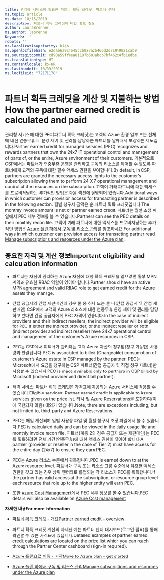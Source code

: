 ```yaml
---
title: 관리형 서비스에 필요한 파트너 획득 크레딧| 파트너 센터
ms.topic: article
ms.date: 10/15/2019
description: 파트너 획득 크레딧에 대한 중요 정보
author: LauraBrenner
ms.author: labrenne
Keywords: ''
robots: ''
ms.localizationpriority: high
ms.openlocfilehash: e2dab6a9cf645ccb027a2b466d2d71949021cab9
ms.sourcegitcommit: cd90a59ff0ea81197b603abcb7bf462c4fb1edbe
ms.translationtype: HT
ms.contentlocale: ko-KR
ms.lasthandoff: 10/09/2019
ms.locfileid: "72171178"
---
```

# <a name="how-the-partner-earned-credit-is-calculated-and-paid"></a><span data-ttu-id="fbd9d-103">파트너 획득 크레딧을 계산 및 지불하는 방법</span><span class="sxs-lookup"><span data-stu-id="fbd9d-103">How the partner earned credit is calculated and paid</span></span>

<span data-ttu-id="fbd9d-104">관리형 서비스에 대한 PEC(파트너 획득 크레딧)는 고객의 Azure 환경 일부 또는 전체에 대한 연중무휴 IT 운영 제어 및 관리를 담당하는 파트너를 알아내서 보상하는 제도입니다.</span><span class="sxs-lookup"><span data-stu-id="fbd9d-104">Partner earned credit for managed services (PEC) recognizes and rewards partners that own the 24x7 IT operational control and management of parts of, or the entire, Azure environment of their customers.</span></span> <span data-ttu-id="fbd9d-105">기본적으로 CSP에서는 파트너가 연중무휴 운영을 관리하고 구독의 리소스를 제어할 수 있도록 파트너에게 고객의 구독에 대한 필수 액세스 권한을 부여합니다.</span><span class="sxs-lookup"><span data-stu-id="fbd9d-105">By default, in CSP, partners are granted the necessary access rights to the customer’s subscription allowing them to perform 24 X 7 operational management and control of the resources on the subscription.</span></span> <span data-ttu-id="fbd9d-106">고객이 거래 파트너에 대한 액세스를 프로비저닝하는 추가적인 방법은 다음 섹션에 설명되어 있습니다.</span><span class="sxs-lookup"><span data-stu-id="fbd9d-106">Additional ways in which customer can provision access for transacting partner is described in the following section.</span></span> <span data-ttu-id="fbd9d-107">월별 청구서 금액은 순 파트너 획득 크레딧입니다.</span><span class="sxs-lookup"><span data-stu-id="fbd9d-107">The monthly invoice amount is net of partner earned credit.</span></span> <span data-ttu-id="fbd9d-108">파트너는 월별 조정 파일에서 PEC 세부 정보를 볼 수 있습니다.</span><span class="sxs-lookup"><span data-stu-id="fbd9d-108">Partners can see the PEC details on their monthly recon file.</span></span> <span data-ttu-id="fbd9d-109">고객이 거래 파트너에 대한 액세스를 프로비저닝하는 추가적인 방법은 [Azure 플랜 하에서 구독 및 리소스 관리](azure-plan-manage.md)를 참조하세요.</span><span class="sxs-lookup"><span data-stu-id="fbd9d-109">For additional ways in which customer can provision access for transacting partner read [Manage subscriptions and resources under the Azure plan](azure-plan-manage.md).</span></span>

## <a name="important-eligibility-and-calculation-information"></a><span data-ttu-id="fbd9d-110">중요한 자격 및 계산 정보</span><span class="sxs-lookup"><span data-stu-id="fbd9d-110">Important eligibility and calculation information</span></span>

- <span data-ttu-id="fbd9d-111">파트너는 자신이 관리하는 Azure 자산에 대한 획득 크레딧을 얻으려면 활성 MPN 계약과 유효한 RBAC 역할이 있어야 합니다.</span><span class="sxs-lookup"><span data-stu-id="fbd9d-111">Partner should have an active MPN agreement and valid RBAC role to get earned credit for the Azure assets they manage.</span></span> 

- <span data-ttu-id="fbd9d-112">간접 공급자와 간접 재판매인의 경우 둘 중 하나 또는 둘 다(간접 공급자 및 간접 재판매인) CSP에서 고객의 Azure 리소스에 대한 연중무휴 운영 제어 및 관리를 담당하고 있다면 간접 공급자에게 PEC 자격이 있습니다.</span><span class="sxs-lookup"><span data-stu-id="fbd9d-112">In the case of indirect providers and their indirect resellers, the indirect provider will be eligible for PEC if either the indirect provider, or the indirect reseller or both (indirect provider and indirect reseller) have 24x7 operational control and management of the customer’s Azure resources in CSP.</span></span>

- <span data-ttu-id="fbd9d-113">PEC는 CSP에서 파트너가 관리하는 고객 Azure 자산의 청구된(청구 가능한) 사용량과 연결됩니다.</span><span class="sxs-lookup"><span data-stu-id="fbd9d-113">PEC is associated to billed (Chargeable) consumption of customer’s Azure estate in CSP managed by the partner.</span></span> <span data-ttu-id="fbd9d-114">PEC는 Microsoft에서 요금을 청구하는 CSP 파트너(간접 공급자 및 직접 청구 파트너)만 사용할 수 있습니다.</span><span class="sxs-lookup"><span data-stu-id="fbd9d-114">PEC is made available only to partners in CSP billed by Microsoft (indirect provider and direct bill partner).</span></span> 

- <span data-ttu-id="fbd9d-115">적격 서비스: 파트너 획득 크레딧은 가격표에 제공되는 Azure 서비스에 적용할 수 있습니다.</span><span class="sxs-lookup"><span data-stu-id="fbd9d-115">Eligible services: Partner earned credit is applicable to Azure services given on the price list.</span></span>  <span data-ttu-id="fbd9d-116">타사 및 Azure Reservations을 포함하여(이에 국한되지 않음) 예외가 있습니다.</span><span class="sxs-lookup"><span data-stu-id="fbd9d-116">Note, there are exceptions including, but not limited to, third-party and Azure Reservations.</span></span> 

- <span data-ttu-id="fbd9d-117">PEC는 매일 계산되며 일별 사용량 파일 및 월별 청구서 조정 파일에서 볼 수 있습니다.</span><span class="sxs-lookup"><span data-stu-id="fbd9d-117">PEC is calculated daily and can be viewed in the daily usage file and monthly invoice recon file.</span></span> <span data-ttu-id="fbd9d-118">파트너(계층 2의 경우 공급자 또는 재판매인)는 PEC를 획득하려면 전체 기간(연중무휴)에 대한 액세스 권한이 있어야 합니다.</span><span class="sxs-lookup"><span data-stu-id="fbd9d-118">A partner (provider or reseller in the case of Tier 2) must have access for the entire day (24x7) to ensure they earn PEC.</span></span>  

- <span data-ttu-id="fbd9d-119">PEC는 Azure 리소스 수준에서 획득됩니다.</span><span class="sxs-lookup"><span data-stu-id="fbd9d-119">PEC is earned down to at the Azure resource level.</span></span> <span data-ttu-id="fbd9d-120">파트너가 구독 또는 리소스 그룹 수준에서 유효한 액세스 권한을 갖고 있는 경우 상위 엔터티로 롤업되는 각 리소스가 PEC를 획득합니다.</span><span class="sxs-lookup"><span data-stu-id="fbd9d-120">If the partner has valid access at the subscription, or resource group level each resource that role up to the higher entity will earn PEC.</span></span>  

- <span data-ttu-id="fbd9d-121">또한 [Azure Cost Management](https://go.microsoft.com/fwlink/?linkid=2106482)에서 PEC 세부 정보를 볼 수 있습니다.</span><span class="sxs-lookup"><span data-stu-id="fbd9d-121">PEC details will also be available on [Azure Cost management](https://go.microsoft.com/fwlink/?linkid=2106482)</span></span>

 
 <span data-ttu-id="fbd9d-122">**자세한 내용**</span><span class="sxs-lookup"><span data-stu-id="fbd9d-122">**For more information**</span></span>

- [<span data-ttu-id="fbd9d-123">파트너 획득 크레딧 - 개요</span><span class="sxs-lookup"><span data-stu-id="fbd9d-123">Partner earned credit - overview</span></span>](partner-earned-credit.md)

- <span data-ttu-id="fbd9d-124">파트너 획득 크레딧 계산의 자세한 예는 파트너 센터 대시보드(로그인 필요)를 통해 확인할 수 있는 가격표에 있습니다.</span><span class="sxs-lookup"><span data-stu-id="fbd9d-124">Detailed examples of partner earned credit calculations are located on the price list which you can reach through the Partner Center dashboard (sign-in required).</span></span>

- [<span data-ttu-id="fbd9d-125">Azure 플랜으로 이동 - 시작</span><span class="sxs-lookup"><span data-stu-id="fbd9d-125">Move to Azure plan - get started</span></span>](azure-plan-get-started.md)

- [<span data-ttu-id="fbd9d-126">Azure 플랜 하에서 구독 및 리소스 관리</span><span class="sxs-lookup"><span data-stu-id="fbd9d-126">Manage subscriptions and resources under the Azure plan</span></span>](azure-plan-manage.md)

